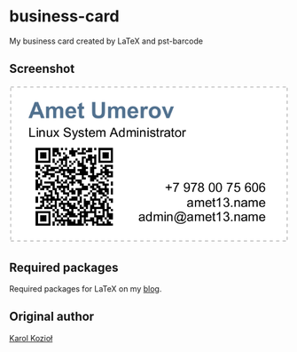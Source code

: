 business-card
=============
My business card created by LaTeX and pst-barcode

Screenshot
----------
![](https://raw.githubusercontent.com/Amet13/business-card/master/screenshot.png)

Required packages
-----------------
Required packages for LaTeX on my [blog].

Original author
---------------
[Karol Kozioł]

[blog]:http://blog.amet13.name/2014/06/latex.html
[Karol Kozioł]:http://www.karol-koziol.net/tex/
